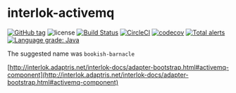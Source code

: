 # interlok-activemq 

[![GitHub tag](https://img.shields.io/github/tag/adaptris/interlok-activemq.svg)](https://github.com/adaptris/interlok-activemq/tags) ![license](https://img.shields.io/github/license/adaptris/interlok-activemq.svg) [![Build Status](https://travis-ci.org/adaptris/interlok-activemq.svg?branch=develop)](https://travis-ci.org/adaptris/interlok-activemq) [![CircleCI](https://circleci.com/gh/adaptris/interlok-activemq/tree/develop.svg?style=svg)](https://circleci.com/gh/adaptris/interlok-activemq/tree/develop) [![codecov](https://codecov.io/gh/adaptris/interlok-activemq/branch/develop/graph/badge.svg)](https://codecov.io/gh/adaptris/interlok-activemq) [![Total alerts](https://img.shields.io/lgtm/alerts/g/adaptris/interlok-activemq.svg?logo=lgtm&logoWidth=18)](https://lgtm.com/projects/g/adaptris/interlok-activemq/alerts/) [![Language grade: Java](https://img.shields.io/lgtm/grade/java/g/adaptris/interlok-activemq.svg?logo=lgtm&logoWidth=18)](https://lgtm.com/projects/g/adaptris/interlok-activemq/context:java)

The suggested name was `bookish-barnacle`

[http://interlok.adaptris.net/interlok-docs/adapter-bootstrap.html#activemq-component](http://interlok.adaptris.net/interlok-docs/adapter-bootstrap.html#activemq-component)
